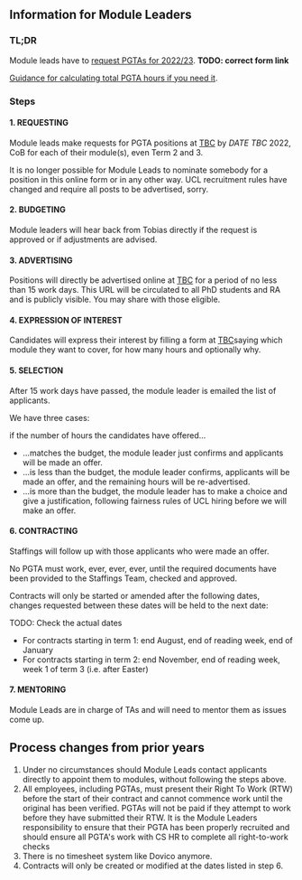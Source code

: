 ## Information for Module Leaders

### TL;DR
Module leads have to [request PGTAs for 2022/23](https://forms.gle/7hRqRzLpKm3XUZ966). **TODO: correct form link**

[Guidance for calculating total PGTA hours if you need it]("/hours.html).

### Steps

#### 1. REQUESTING

Module leads make requests for PGTA positions at [TBC]() by *DATE TBC* 2022, CoB for each of their module(s), even
Term 2 and 3.

It is no longer possible for Module Leads to nominate somebody for a position in this online form or in any other
way. UCL recruitment rules have changed and require all posts to be advertised, sorry.

#### 2. BUDGETING

Module leaders will hear back from Tobias directly if the request is approved or if adjustments are advised.

#### 3. ADVERTISING

Positions will directly be advertised online at [TBC]() for a period of no less than 15 work days. This URL will be
circulated to all PhD students and RA and is publicly visible. You may share with those eligible.

#### 4. EXPRESSION OF INTEREST

Candidates will express their interest by filling a form at [TBC]()saying which module they want to cover, for how
many hours and optionally why.

#### 5. SELECTION

After 15 work days have passed, the module leader is emailed the list of applicants.

We have three cases: 

if the number of hours the candidates have offered...

- ...matches the budget, the module leader just confirms and applicants will be made an offer.
- ...is less than the budget, the module leader confirms, applicants will be made an offer, and the remaining hours
  will be re-advertised.
- ...is more than the budget, the module leader has to make a choice and give a justification, following fairness
  rules of UCL hiring before we will make an offer.

#### 6. CONTRACTING

Staffings will follow up with those applicants who were made an offer.

No PGTA must work, ever, ever, ever, until the required documents have been provided to the Staffings Team, checked and approved.

Contracts will only be started or amended after the following dates, changes requested between these dates will be
   held to the next date:

TODO: Check the actual dates 
- For contracts starting in term 1: end August, end of reading week, end of January 
- For contracts starting in term 2: end November, end of reading week, week 1 of term 3 (i.e. after Easter)

#### 7. MENTORING

Module Leads are in charge of TAs and will need to mentor them as issues come up.

## Process changes from prior years

1. Under no circumstances should Module Leads contact applicants directly to appoint them to modules, without following
   the steps above.
2. All employees, including PGTAs, must present their Right To Work (RTW) before the start of their contract and cannot
   commence work until the original has been verified. PGTAs will not be paid if they attempt to work before they have
   submitted their RTW. It is the Module Leaders responsibility to ensure that their PGTA has been properly recruited
   and should ensure all PGTA's work with CS HR to complete all right-to-work checks
3. There is no timesheet system like Dovico anymore.
4. Contracts will only be created or modified at the dates listed in step 6.